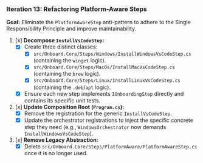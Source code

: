 ### **Iteration 13: Refactoring Platform-Aware Steps**

**Goal:** Eliminate the `PlatformAwareStep` anti-pattern to adhere to the Single Responsibility Principle and improve maintainability.

1.  [x] **Decompose `InstallVsCodeStep`:**
    *   [x] Create three distinct classes:
        *   [x] `src/Onboard.Core/Steps/Windows/InstallWindowsVsCodeStep.cs` (containing the `winget` logic).
        *   [x] `src/Onboard.Core/Steps/MacOs/InstallMacVsCodeStep.cs` (containing the `brew` logic).
        *   [x] `src/Onboard.Core/Steps/Linux/InstallLinuxVsCodeStep.cs` (containing the `.deb`/`apt` logic).
    *   [x] Ensure each new step implements `IOnboardingStep` directly and contains its specific unit tests.

2.  [x] **Update Composition Root (`Program.cs`):**
    *   [x] Remove the registration for the generic `InstallVsCodeStep`.
    *   [x] Update the orchestrator registrations to inject the specific concrete step they need (e.g., `WindowsOrchestrator` now demands `InstallWindowsVsCodeStep`).

3.  [x] **Remove Legacy Abstraction:**
    *   [x] Delete `src/Onboard.Core/Steps/PlatformAware/PlatformAwareStep.cs` once it is no longer used.
